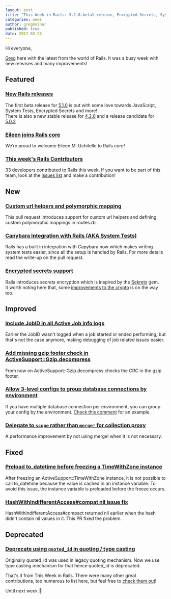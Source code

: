 ```yaml
---
layout: post
title: "This Week in Rails: 5.1.0.beta1 release, Encrypted Secrets, System Tests and more!"
categories: news
author: gregmolnar
published: true
date: 2017-02-25
---
```


Hi everyone,  
  
 [Greg](https://twitter.com/gregmolnar) here with the latest from the world of Rails. It was a busy week with new releases and many improvements!

## Featured

### [New Rails releases](https://rubyonrails.org/2017/2/23/Rails-5-1-beta1)

The first beta release for [5.1.0](https://rubyonrails.org/2017/2/23/Rails-5-1-beta1) is out with some love towards JavaScript, System Tests, Encrypted Secrets and more!   
There is also a new stable release for [4.2.8](https://rubyonrails.org/2017/2/21/Rails-4-2-8-has-been-released) and a release candidate for [5.0.2](https://rubyonrails.org/2017/2/25/Rails-5-0-2-rc1-has-been-released)

### [Eileen joins Rails core](https://rubyonrails.org/2017/2/22/Eileen-joins-Rails-core)

We’re proud to welcome Eileen M. Uchitelle to Rails core!

### [This week's Rails Contributors](http://contributors.rubyonrails.org/contributors/in-time-window/20170219-20170225)

33 developers contributed to Rails this week. If you want to be part of this team, look at the [issues list](https://github.com/rails/rails/issues) and make a contribution!

## New

### [Custom url helpers and polymorphic mapping](https://github.com/rails/rails/pull/23138)

This pull request introduces support for custom url helpers and defining custom polymorphic mappings in routes.rb

### [Capybara Integration with Rails (AKA System Tests)](https://github.com/rails/rails/pull/26703)

Rails has a built in integration with Capybara now which makes writing system tests easier, since all the setup is handled by Rails. For more details read the write-up on the pull request.

### [Encrypted secrets support](https://github.com/rails/rails/pull/28038)

Rails introduces secrets encryption which is inspired by the [Sekrets](https://github.com/ahoward/sekrets) gem.  
It worth noting here that, some [improvements to the crypto](https://github.com/rails/rails/pull/28139) is on the way too.

## Improved

### [Include JobID in all Active Job info logs](https://github.com/rails/rails/pull/28112)

Earlier the JobID wasn't logged when a job started or ended performing, but that's not the case anymore, making debugging of job related issues easier.

### [Add missing gzip footer check in ActiveSupport::Gzip.decompress](https://github.com/rails/rails/pull/28158)

From now on ActiveSupport::Gzip.decompress checks the CRC in the gzip footer.

### [Allow 3-level configs to group database connections by environment](https://github.com/rails/rails/pull/28095)

If you have multiple database connection per environment, you can group your config by the environment. [Check this comment](https://github.com/rails/rails/pull/28095#issuecomment-281449457) for an example.

### [Delegate to `scope` rather than `merge!` for collection proxy](https://github.com/rails/rails/pull/25877)

A performance improvement by not using merge! when it is not necessary.

## Fixed

### [Preload to\_datetime before freezing a TimeWithZone instance](https://github.com/rails/rails/pull/28104)

After freezing an ActiveSupport::TimeWithZone instance, it is not possible to call to\_datetime because the value is cached in an instance variable. To avoid this issue, the instance variable is preloaded before the freeze occurs.

### [HashWithIndifferentAccess#compat nil issue fix](https://github.com/rails/rails/pull/28138)

HashWithIndifferentAccess#compact returned nil earlier when the hash didn't contain nil values in it. This PR fixed the problem.

## Deprecated

### [Deprecate using `quoted_id` in quoting / type casting](https://github.com/rails/rails/pull/27962)

Originally quoted\_id was used in legacy quoting mechanism. Now we use type casting mechanism for that hence quoted\_id is deprecated.

That's it from This Week in Rails. There were many other great contributions, too numerous to list here, but feel free to [check them out](https://github.com/rails/rails/compare/master@%7B2017-02-12%7D...@%7B2017-02-19%7D)!&nbsp;  
  
Until next week 👣

